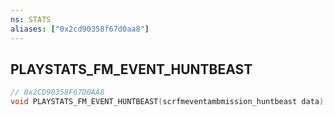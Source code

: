 ```yaml
---
ns: STATS
aliases: ["0x2cd90358f67d0aa8"]
---
```

## PLAYSTATS_FM_EVENT_HUNTBEAST

```c
// 0x2CD90358F67D0AA8
void PLAYSTATS_FM_EVENT_HUNTBEAST(scrfmeventambmission_huntbeast data);
```
